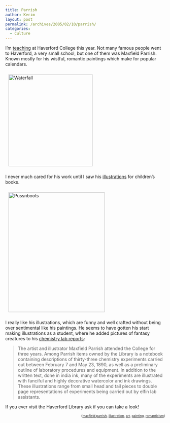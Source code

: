 ```yaml
---
title: Parrish
author: Kerim
layout: post
permalink: /archives/2005/02/10/parrish/
categories:
  - Culture
---
```

I&#8217;m <a href="http://wiki.oxus.net/207b" onclick="_gaq.push(['_trackEvent', 'outbound-article', 'http://wiki.oxus.net/207b', 'teaching']);" >teaching</a> at Haverford College this year. Not many famous people went to Haverford, a very small school, but one of them was Maxfield Parrish. Known mostly for his wistful, romantic paintings which make for popular calendars.

<a href="http://www.artpassions.net/cgi-bin/show_image.pl?../galleries/parrish/waterfall.jpg" onclick="_gaq.push(['_trackEvent', 'outbound-article', 'http://www.artpassions.net/cgi-bin/show_image.pl?../galleries/parrish/waterfall.jpg', '']);" ><img src="http://test.oxus.net/images/waterfall.jpg" height="290" width="265" border="0" hspace="10" vspace="10" alt="Waterfall" /></a>

I never much cared for his work until I saw his <a href="http://www.illustration-house.com/bios/parrish_bio.html" onclick="_gaq.push(['_trackEvent', 'outbound-article', 'http://www.illustration-house.com/bios/parrish_bio.html', 'illustrations']);" >illustrations</a> for children&#8217;s books.

<a href="http://www.artpassions.net/cgi-bin/show_image.pl?../galleries/parrish/pussnboots.jpg" onclick="_gaq.push(['_trackEvent', 'outbound-article', 'http://www.artpassions.net/cgi-bin/show_image.pl?../galleries/parrish/pussnboots.jpg', '']);" ><img src="http://test.oxus.net/images/pussnboots.jpg" height="378" width="303" border="0" hspace="10" vspace="10" alt="Pussnboots" /></a>

I really like his illustrations, which are funny and well crafted without being over sentimental like his paintings. He seems to have gotten his start making illustrations as a student, where he added pictures of fantasy creatures to his <a href="http://www.haverford.edu/library/about/news/news19.html#5" onclick="_gaq.push(['_trackEvent', 'outbound-article', 'http://www.haverford.edu/library/about/news/news19.html#5', 'chemistry lab reports']);" >chemistry lab reports</a>:

> The artist and illustrator Maxfield Parrish attended the College for three years. Among Parrish items owned by the Library is a notebook containing descriptions of thirty-three chemistry experiments carried out between February 7 and May 23, 1890, as well as a preliminary outline of laboratory procedures and equipment. In addition to the written text, done in india ink, many of the experiments are illustrated with fanciful and highly decorative watercolor and ink drawings. These illustrations range from small head and tail pieces to double page representations of experiments being carried out by elfin lab assistants.

If you ever visit the Haverford Library ask if you can take a look!

<div style="text-align:right;">
  <span style="font-size:x-small;">{<a href="http://technorati.com/tag/maxfield parrish" onclick="_gaq.push(['_trackEvent', 'outbound-article', 'http://technorati.com/tag/maxfield parrish', 'maxfield parrish']);"  rel="tag">maxfield parrish</a>, <a href="http://technorati.com/tag/illustration" onclick="_gaq.push(['_trackEvent', 'outbound-article', 'http://technorati.com/tag/illustration', 'illustration']);"  rel="tag">illustration</a>, <a href="http://technorati.com/tag/art" onclick="_gaq.push(['_trackEvent', 'outbound-article', 'http://technorati.com/tag/art', 'art']);"  rel="tag">art</a>, <a href="http://technorati.com/tag/painting" onclick="_gaq.push(['_trackEvent', 'outbound-article', 'http://technorati.com/tag/painting', 'painting']);"  rel="tag">painting</a>, <a href="http://technorati.com/tag/romanticism" onclick="_gaq.push(['_trackEvent', 'outbound-article', 'http://technorati.com/tag/romanticism', 'romanticism']);"  rel="tag">romanticism</a>}</span>


